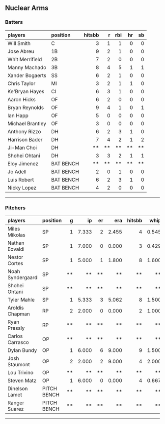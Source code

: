 ## Nuclear Arms

### Batters

 
|players          |position  | hitsbb|  r| rbi| hr| sb| 
|:----------------|:---------|------:|--:|---:|--:|--:| 
|Will Smith       |C         |      3|  1|   1|  0|  0| 
|Jose Abreu       |1B        |      9|  2|   1|  0|  0| 
|Whit Merrifield  |2B        |      7|  2|   0|  0|  0| 
|Manny Machado    |3B        |      8|  4|   5|  1|  1| 
|Xander Bogaerts  |SS        |      6|  2|   1|  0|  0| 
|Chris Taylor     |MI        |      3|  2|   1|  1|  0| 
|Ke'Bryan Hayes   |CI        |      6|  3|   1|  0|  0| 
|Aaron Hicks      |OF        |      6|  2|   0|  0|  0| 
|Bryan Reynolds   |OF        |      9|  4|   1|  0|  1| 
|Ian Happ         |OF        |      5|  0|   0|  0|  0| 
|Michael Brantley |OF        |      3|  0|   0|  0|  0| 
|Anthony Rizzo    |DH        |      6|  2|   3|  1|  0| 
|Harrison Bader   |DH        |      7|  4|   2|  1|  2| 
|Ji-Man Choi      |DH        |     **| **|  **| **| **| 
|Shohei Ohtani    |DH        |      3|  3|   2|  1|  1| 
|Eloy Jimenez     |BAT BENCH |     **| **|  **| **| **| 
|Jo Adell         |BAT BENCH |      2|  0|   1|  0|  0| 
|Luis Robert      |BAT BENCH |      6|  2|   3|  1|  0| 
|Nicky Lopez      |BAT BENCH |      4|  2|   0|  0|  0| 

* * *

### Pitchers

 
|players          |position    |  g|    ip| er|   era| hitsbb|  whip| so|  w| sv| 
|:----------------|:-----------|--:|-----:|--:|-----:|------:|-----:|--:|--:|--:| 
|Miles Mikolas    |SP          |  1| 7.333|  2| 2.455|      4| 0.545|  7|  0|  0| 
|Nathan Eovaldi   |SP          |  1| 7.000|  0| 0.000|      3| 0.429|  8|  0|  0| 
|Nestor Cortes    |SP          |  1| 5.000|  1| 1.800|      8| 1.600|  3|  1|  0| 
|Noah Syndergaard |SP          | **|    **| **|    **|     **|    **| **| **| **| 
|Shohei Ohtani    |SP          | **|    **| **|    **|     **|    **| **| **| **| 
|Tyler Mahle      |SP          |  1| 5.333|  3| 5.062|      8| 1.500|  5|  0|  0| 
|Aroldis Chapman  |RP          |  2| 2.000|  0| 0.000|      2| 1.000|  0|  0|  2| 
|Ryan Pressly     |RP          | **|    **| **|    **|     **|    **| **| **| **| 
|Carlos Carrasco  |OP          | **|    **| **|    **|     **|    **| **| **| **| 
|Dylan Bundy      |OP          |  1| 6.000|  6| 9.000|      9| 1.500|  7|  0|  0| 
|Josh Staumont    |OP          |  2| 2.000|  2| 9.000|      4| 2.000|  2|  0|  0| 
|Lou Trivino      |OP          | **|    **| **|    **|     **|    **| **| **| **| 
|Steven Matz      |OP          |  1| 6.000|  0| 0.000|      4| 0.667|  4|  1|  0| 
|Dinelson Lamet   |PITCH BENCH | **|    **| **|    **|     **|    **| **| **| **| 
|Ranger Suarez    |PITCH BENCH | **|    **| **|    **|     **|    **| **| **| **| 


* * *


